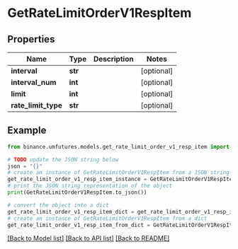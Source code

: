 # GetRateLimitOrderV1RespItem


## Properties

Name | Type | Description | Notes
------------ | ------------- | ------------- | -------------
**interval** | **str** |  | [optional] 
**interval_num** | **int** |  | [optional] 
**limit** | **int** |  | [optional] 
**rate_limit_type** | **str** |  | [optional] 

## Example

```python
from binance.umfutures.models.get_rate_limit_order_v1_resp_item import GetRateLimitOrderV1RespItem

# TODO update the JSON string below
json = "{}"
# create an instance of GetRateLimitOrderV1RespItem from a JSON string
get_rate_limit_order_v1_resp_item_instance = GetRateLimitOrderV1RespItem.from_json(json)
# print the JSON string representation of the object
print(GetRateLimitOrderV1RespItem.to_json())

# convert the object into a dict
get_rate_limit_order_v1_resp_item_dict = get_rate_limit_order_v1_resp_item_instance.to_dict()
# create an instance of GetRateLimitOrderV1RespItem from a dict
get_rate_limit_order_v1_resp_item_from_dict = GetRateLimitOrderV1RespItem.from_dict(get_rate_limit_order_v1_resp_item_dict)
```
[[Back to Model list]](../README.md#documentation-for-models) [[Back to API list]](../README.md#documentation-for-api-endpoints) [[Back to README]](../README.md)



